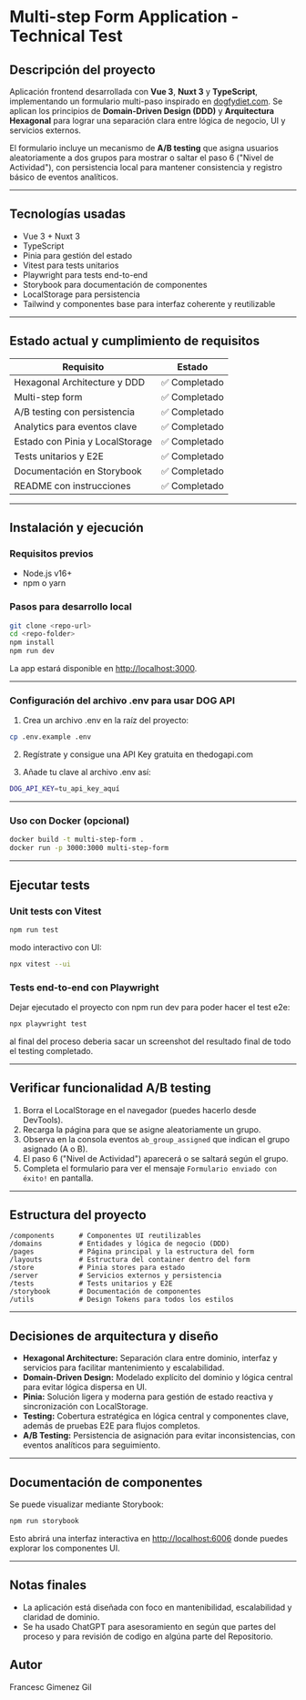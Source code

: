 # Multi-step Form Application - Technical Test

## Descripción del proyecto

Aplicación frontend desarrollada con **Vue 3**, **Nuxt 3** y **TypeScript**, implementando un formulario multi-paso inspirado en [dogfydiet.com](https://dogfydiet.com). Se aplican los principios de **Domain-Driven Design (DDD)** y **Arquitectura Hexagonal** para lograr una separación clara entre lógica de negocio, UI y servicios externos.

El formulario incluye un mecanismo de **A/B testing** que asigna usuarios aleatoriamente a dos grupos para mostrar o saltar el paso 6 ("Nivel de Actividad"), con persistencia local para mantener consistencia y registro básico de eventos analíticos.

---

## Tecnologías usadas

- Vue 3 + Nuxt 3
- TypeScript
- Pinia para gestión del estado
- Vitest para tests unitarios
- Playwright para tests end-to-end
- Storybook para documentación de componentes
- LocalStorage para persistencia
- Tailwind y componentes base para interfaz coherente y reutilizable

---

## Estado actual y cumplimiento de requisitos

| Requisito                       | Estado        |
| ------------------------------- | ------------- |
| Hexagonal Architecture y DDD    | ✅ Completado |
| Multi-step form                 | ✅ Completado |
| A/B testing con persistencia    | ✅ Completado |
| Analytics para eventos clave    | ✅ Completado |
| Estado con Pinia y LocalStorage | ✅ Completado |
| Tests unitarios y E2E           | ✅ Completado |
| Documentación en Storybook      | ✅ Completado |
| README con instrucciones        | ✅ Completado |

---

## Instalación y ejecución

### Requisitos previos

- Node.js v16+
- npm o yarn

### Pasos para desarrollo local

```bash
git clone <repo-url>
cd <repo-folder>
npm install
npm run dev
```

La app estará disponible en [http://localhost:3000](http://localhost:3000).

---

### Configuración del archivo .env para usar DOG API

1. Crea un archivo .env en la raíz del proyecto:

```bash
cp .env.example .env
```

2. Regístrate y consigue una API Key gratuita en thedogapi.com

3. Añade tu clave al archivo .env así:

```bash
DOG_API_KEY=tu_api_key_aquí
```

---

### Uso con Docker (opcional)

```bash
docker build -t multi-step-form .
docker run -p 3000:3000 multi-step-form
```

---

## Ejecutar tests

### Unit tests con Vitest

```bash
npm run test
```

modo interactivo con UI:

```bash
npx vitest --ui
```

### Tests end-to-end con Playwright

Dejar ejecutado el proyecto con npm run dev para poder hacer el test e2e:

```bash
npx playwright test
```

al final del proceso deberia sacar un screenshot del resultado final de todo el testing completado.

---

## Verificar funcionalidad A/B testing

1. Borra el LocalStorage en el navegador (puedes hacerlo desde DevTools).
2. Recarga la página para que se asigne aleatoriamente un grupo.
3. Observa en la consola eventos `ab_group_assigned` que indican el grupo asignado (A o B).
4. El paso 6 ("Nivel de Actividad") aparecerá o se saltará según el grupo.
5. Completa el formulario para ver el mensaje `Formulario enviado con éxito!` en pantalla.

---

## Estructura del proyecto

```
/components      # Componentes UI reutilizables
/domains         # Entidades y lógica de negocio (DDD)
/pages           # Página principal y la estructura del form
/layouts         # Estructura del container dentro del form
/store           # Pinia stores para estado
/server          # Servicios externos y persistencia
/tests           # Tests unitarios y E2E
/storybook       # Documentación de componentes
/utils           # Design Tokens para todos los estilos
```

---

## Decisiones de arquitectura y diseño

- **Hexagonal Architecture:** Separación clara entre dominio, interfaz y servicios para facilitar mantenimiento y escalabilidad.
- **Domain-Driven Design:** Modelado explícito del dominio y lógica central para evitar lógica dispersa en UI.
- **Pinia:** Solución ligera y moderna para gestión de estado reactiva y sincronización con LocalStorage.
- **Testing:** Cobertura estratégica en lógica central y componentes clave, además de pruebas E2E para flujos completos.
- **A/B Testing:** Persistencia de asignación para evitar inconsistencias, con eventos analíticos para seguimiento.

---

## Documentación de componentes

Se puede visualizar mediante Storybook:

```bash
npm run storybook
```

Esto abrirá una interfaz interactiva en [http://localhost:6006](http://localhost:6006) donde puedes explorar los componentes UI.

---

## Notas finales

- La aplicación está diseñada con foco en mantenibilidad, escalabilidad y claridad de dominio.
- Se ha usado ChatGPT para asesoramiento en según que partes del proceso y para revisión de codigo en algúna parte del Repositorio.

## Autor

Francesc Gimenez Gil
